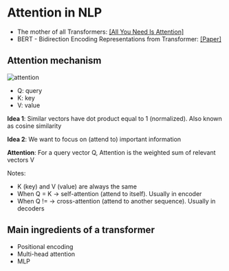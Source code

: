# Attention in NLP

- The mother of all Transformers: [[All You Need Is Attention]](https://arxiv.org/abs/1706.03762)
- BERT - Bidirection Encoding Representations from Transformer: [[Paper]](https://arxiv.org/abs/1810.04805)

## Attention mechanism

![attention](https://miro.medium.com/max/624/0*WbmLoUnqt4lESy-X.png)

- Q: query
- K: key
- V: value

**Idea 1**: Similar vectors have dot product equal to 1 (normalized). Also known as cosine similarity

**Idea 2**: We want to focus on (attend to) important information

**Attention**: For a query vector Q, Attention is the weighted sum of relevant vectors V

Notes:

- K (key) and V (value) are always the same
- When Q = K -> self-attention (attend to itself). Usually in encoder
- When Q != -> cross-attention (attend to another sequence). Usually in decoders

## Main ingredients of a transformer

- Positional encoding
- Multi-head attention
- MLP
